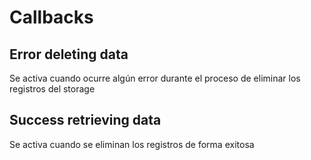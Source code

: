 # Callbacks

## Error deleting data

Se activa cuando ocurre algún error durante el proceso de eliminar los registros del storage

## Success retrieving data

Se activa cuando se eliminan los registros de forma exitosa

